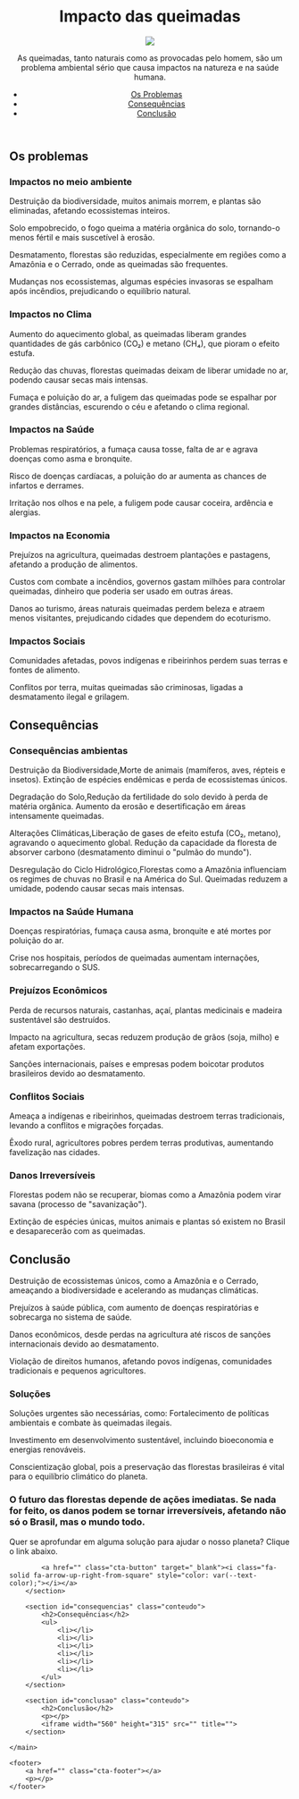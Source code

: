 <!DOCTYPE html>
<html lang="pt-br">
<head>
    <meta charset="UTF-8">
    <meta name="viewport" content="width=device-width, initial-scale=1.0">
    <title>Queimadas no Brasil</title>
    <link rel="stylesheet" href="style.css">
</head>
<body>
    <header>
        <h1>Impacto das queimadas</h1>
        <img src=https://images.app.goo.gl/spsaccY15Q7wzdoK7>
        <p>As queimadas, tanto naturais como as provocadas pelo homem, são um problema ambiental sério que causa impactos na natureza e na saúde humana.</p>
        <nav>
            <ul>
                <li><a href="#problemas">Os Problemas</a></li>
                <li><a href="#consequencias">Consequências</a></li>
                <li><a href="#conclusao">Conclusão</a></li>
            </ul>
        </nav>
    </header>
    <main>
        <section id="problemas" class="conteudo">
            <h2>Os problemas</h2>
            <article>
                <h3>Impactos no meio ambiente</h3>
                <p>Destruição da biodiversidade, muitos animais morrem, e plantas são eliminadas, afetando ecossistemas inteiros.
                    
Solo empobrecido, o fogo queima a matéria orgânica do solo, tornando-o menos fértil e mais suscetível à erosão.

Desmatamento, florestas são reduzidas, especialmente em regiões como a Amazônia e o Cerrado, onde as queimadas são frequentes.

Mudanças nos ecossistemas, algumas espécies invasoras se espalham após incêndios, prejudicando o equilíbrio natural.</p>
            </article>
                <h3>Impactos no Clima</h3>
                <p>Aumento do aquecimento global, as queimadas liberam grandes quantidades de gás carbônico (CO₂) e metano (CH₄), que pioram o efeito estufa.

Redução das chuvas, florestas queimadas deixam de liberar umidade no ar, podendo causar secas mais intensas.

Fumaça e poluição do ar, a fuligem das queimadas pode se espalhar por grandes distâncias, escurendo o céu e afetando o clima regional.</p>
            </article>
                <h3>Impactos na Saúde</h3>
                <p>Problemas respiratórios, a fumaça causa tosse, falta de ar e agrava doenças como asma e bronquite.

Risco de doenças cardíacas, a poluição do ar aumenta as chances de infartos e derrames.

Irritação nos olhos e na pele, a fuligem pode causar coceira, ardência e alergias.</p>
            </article>
                <h3>Impactos na Economia</h3>
                <p>Prejuízos na agricultura, queimadas destroem plantações e pastagens, afetando a produção de alimentos.

Custos com combate a incêndios, governos gastam milhões para controlar queimadas, dinheiro que poderia ser usado em outras áreas.

Danos ao turismo, áreas naturais queimadas perdem beleza e atraem menos visitantes, prejudicando cidades que dependem do ecoturismo.</p>
           </article>
           <h3>Impactos Sociais</h3>
           <p>Comunidades afetadas, povos indígenas e ribeirinhos perdem suas terras e fontes de alimento.

Conflitos por terra, muitas queimadas são criminosas, ligadas a desmatamento ilegal e grilagem.</p>
            <h2>Consequências<section id="consequências" class="conteudo"></h2>
            <article>
            <h3>Consequências ambientas</h3>
             <p>Destruição da Biodiversidade,Morte de animais (mamíferos, aves, répteis e insetos). Extinção de espécies endêmicas e perda de ecossistemas únicos.

 Degradação do Solo,Redução da fertilidade do solo devido à perda de matéria orgânica. Aumento da erosão e desertificação em áreas intensamente queimadas.

Alterações Climáticas,Liberação de gases de efeito estufa (CO₂, metano), agravando o aquecimento global. Redução da capacidade da floresta de absorver carbono (desmatamento diminui o "pulmão do mundo").

Desregulação do Ciclo Hidrológico,Florestas como a Amazônia influenciam os regimes de chuvas no Brasil e na América do Sul. Queimadas reduzem a umidade, podendo causar secas mais intensas.</p>
             <h3>Impactos na Saúde Humana </h3>
             <p>Doenças respiratórias, fumaça causa asma, bronquite e até mortes por poluição do ar.
             
 Crise nos hospitais, períodos de queimadas aumentam internações, sobrecarregando o SUS.</p>
            <h3>Prejuízos Econômicos</h3>
            <p>Perda de recursos naturais, castanhas, açaí, plantas medicinais e madeira sustentável são destruídos.

 Impacto na agricultura, secas reduzem produção de grãos (soja, milho) e afetam exportações.

 Sanções internacionais, países e empresas podem boicotar produtos brasileiros devido ao desmatamento.</p>
           <h3> Conflitos Sociais</h3>
           <p> Ameaça a indígenas e ribeirinhos, queimadas destroem terras tradicionais, levando a conflitos e migrações forçadas.

 Êxodo rural, agricultores pobres perdem terras produtivas, aumentando favelização nas cidades.</p>
          <h3>Danos Irreversíveis</h3>
          <p> Florestas podem não se recuperar, biomas como a Amazônia podem virar savana (processo de "savanização").

 Extinção de espécies únicas, muitos animais e plantas só existem no Brasil e desaparecerão com as queimadas.</p>
           <section id="Conclusão" class="conteudo">
            <h2>Conclusão</h2>
            <article>
            <p>Destruição de ecossistemas únicos, como a Amazônia e o Cerrado, ameaçando a biodiversidade e acelerando as mudanças climáticas.

Prejuízos à saúde pública, com aumento de doenças respiratórias e sobrecarga no sistema de saúde.

Danos econômicos, desde perdas na agricultura até riscos de sanções internacionais devido ao desmatamento.

Violação de direitos humanos, afetando povos indígenas, comunidades tradicionais e pequenos agricultores.</p>
            <h3>Soluções</h3>
            <p>Soluções urgentes são necessárias, como:
 Fortalecimento de políticas ambientais e combate às queimadas ilegais.

 Investimento em desenvolvimento sustentável, incluindo bioeconomia e energias renováveis.

 Conscientização global, pois a preservação das florestas brasileiras é vital para o equilíbrio climático do planeta.</p>
         <h3>O futuro das florestas depende de ações imediatas. Se nada for feito, os danos podem se tornar irreversíveis, afetando não só o Brasil, mas o mundo todo.</h3>
         <p>Quer se aprofundar em alguma solução para ajudar o nosso planeta? Clique o link abaixo.

            <a href="" class="cta-button" target="_blank"><i class="fa-solid fa-arrow-up-right-from-square" style="color: var(--text-color);"></i></a>
        </section>

        <section id="consequencias" class="conteudo">
            <h2>Consequências</h2>
            <ul>
                <li></li>
                <li></li>
                <li></li>
                <li></li>
                <li></li>
                <li></li>
            </ul>
        </section>

        <section id="conclusao" class="conteudo">
            <h2>Conclusão</h2>
            <p></p>
            <iframe width="560" height="315" src="" title="">
        </section>

    </main>

    <footer>
        <a href="" class="cta-footer"></a>
        <p></p>
    </footer>
</body>
</html>
